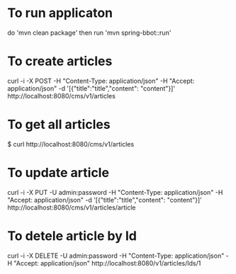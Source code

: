 # To run applicaton
do 'mvn clean package'
then run 'mvn spring-bbot::run'


# To create articles
curl -i -X POST -H "Content-Type: application/json" -H "Accept: application/json" -d  '[{"title":"title","content": "content"}]' http://localhost:8080/cms/v1/articles

# To get all articles
$ curl http://localhost:8080/cms/v1/articles

# To update article
curl -i -X PUT -U admin:password -H "Content-Type: application/json" -H "Accept: application/json" -d  '[{"title":"title","content": "content"}]' http://localhost:8080/cms/v1/articles/article

# To detele article by Id
curl -i -X DELETE -U admin:password -H "Content-Type: application/json" -H "Accept: application/json"  http://localhost:8080/v1/articles/Ids/1

